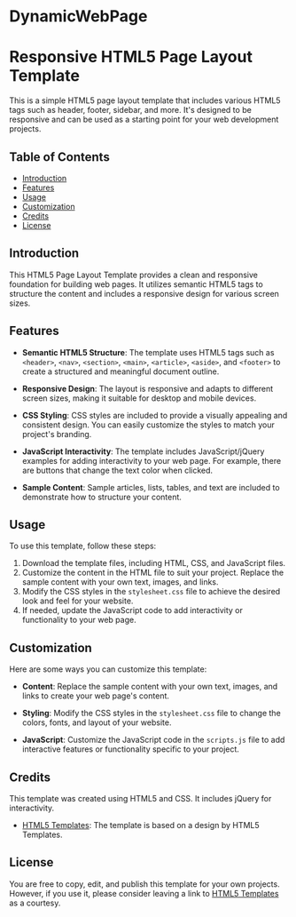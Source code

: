 # DynamicWebPage
# Responsive HTML5 Page Layout Template

This is a simple HTML5 page layout template that includes various HTML5 tags such as header, footer, sidebar, and more. It's designed to be responsive and can be used as a starting point for your web development projects.

## Table of Contents

- [Introduction](#introduction)
- [Features](#features)
- [Usage](#usage)
- [Customization](#customization)
- [Credits](#credits)
- [License](#license)

## Introduction

This HTML5 Page Layout Template provides a clean and responsive foundation for building web pages. It utilizes semantic HTML5 tags to structure the content and includes a responsive design for various screen sizes.

## Features

- **Semantic HTML5 Structure**: The template uses HTML5 tags such as `<header>`, `<nav>`, `<section>`, `<main>`, `<article>`, `<aside>`, and `<footer>` to create a structured and meaningful document outline.

- **Responsive Design**: The layout is responsive and adapts to different screen sizes, making it suitable for desktop and mobile devices.

- **CSS Styling**: CSS styles are included to provide a visually appealing and consistent design. You can easily customize the styles to match your project's branding.

- **JavaScript Interactivity**: The template includes JavaScript/jQuery examples for adding interactivity to your web page. For example, there are buttons that change the text color when clicked.

- **Sample Content**: Sample articles, lists, tables, and text are included to demonstrate how to structure your content.

## Usage

To use this template, follow these steps:

1. Download the template files, including HTML, CSS, and JavaScript files.
2. Customize the content in the HTML file to suit your project. Replace the sample content with your own text, images, and links.
3. Modify the CSS styles in the `stylesheet.css` file to achieve the desired look and feel for your website.
4. If needed, update the JavaScript code to add interactivity or functionality to your web page.

## Customization

Here are some ways you can customize this template:

- **Content**: Replace the sample content with your own text, images, and links to create your web page's content.

- **Styling**: Modify the CSS styles in the `stylesheet.css` file to change the colors, fonts, and layout of your website.

- **JavaScript**: Customize the JavaScript code in the `scripts.js` file to add interactive features or functionality specific to your project.

## Credits

This template was created using HTML5 and CSS. It includes jQuery for interactivity.

- [HTML5 Templates](https://html5-templates.com/): The template is based on a design by HTML5 Templates.

## License

You are free to copy, edit, and publish this template for your own projects. However, if you use it, please consider leaving a link to [HTML5 Templates](https://html5-templates.com/) as a courtesy.
